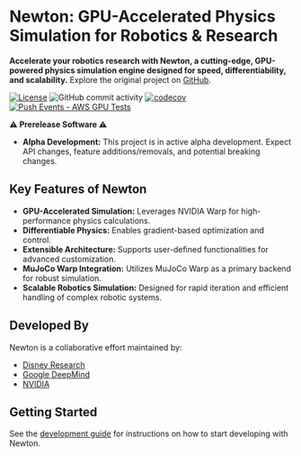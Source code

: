 # Newton: GPU-Accelerated Physics Simulation for Robotics & Research

**Accelerate your robotics research with Newton, a cutting-edge, GPU-powered physics simulation engine designed for speed, differentiability, and scalability.** Explore the original project on [GitHub](https://github.com/newton-physics/newton).

[![License](https://img.shields.io/badge/License-Apache_2.0-blue.svg)](https://opensource.org/licenses/Apache-2.0)
![GitHub commit activity](https://img.shields.io/github/commit-activity/m/newton-physics/newton/main)
[![codecov](https://codecov.io/gh/newton-physics/newton/graph/badge.svg?token=V6ZXNPAWVG)](https://codecov.io/gh/newton-physics/newton)
[![Push Events - AWS GPU Tests](https://github.com/newton-physics/newton/actions/workflows/push_aws_gpu_tests.yml/badge.svg)](https://github.com/newton-physics/newton/actions/workflows/push_aws_gpu_tests.yml)

**⚠️ Prerelease Software ⚠️**

*   **Alpha Development:** This project is in active alpha development. Expect API changes, feature additions/removals, and potential breaking changes.

## Key Features of Newton

*   **GPU-Accelerated Simulation:** Leverages NVIDIA Warp for high-performance physics calculations.
*   **Differentiable Physics:** Enables gradient-based optimization and control.
*   **Extensible Architecture:** Supports user-defined functionalities for advanced customization.
*   **MuJoCo Warp Integration:** Utilizes MuJoCo Warp as a primary backend for robust simulation.
*   **Scalable Robotics Simulation:** Designed for rapid iteration and efficient handling of complex robotic systems.

## Developed By

Newton is a collaborative effort maintained by:

*   [Disney Research](https://www.disneyresearch.com/)
*   [Google DeepMind](https://deepmind.google/)
*   [NVIDIA](https://www.nvidia.com/)

## Getting Started

See the [development guide](https://newton-physics.github.io/newton/development-guide.html) for instructions on how to start developing with Newton.